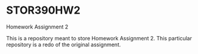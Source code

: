 # STOR390HW2
Homework Assignment 2

This is a repository meant to store Homework Assignment 2. This particular repository is a redo of the original assignment.
